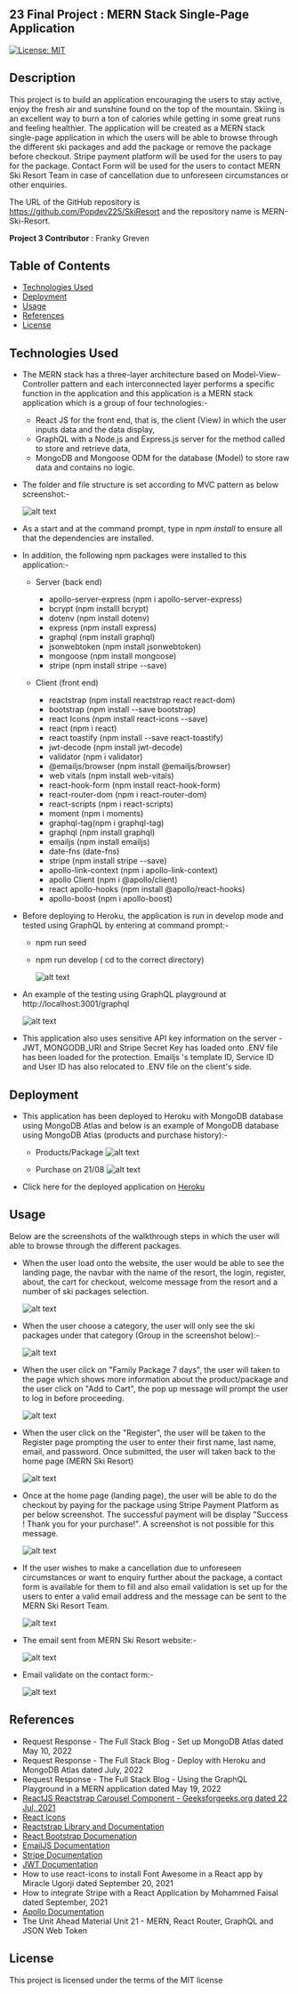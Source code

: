 ## 23 Final Project : MERN Stack Single-Page Application

[![License: MIT](https://img.shields.io/badge/License-MIT-yellow.svg)](https://opensource.org/licenses/MIT)

## Description

This project is to build an application encouraging the users to stay active, enjoy the fresh air and sunshine found on the top of the mountain. Skiing is an excellent way to burn a ton of calories while getting in some great runs and feeling healthier. The application will be created as a MERN stack single-page application in which the users will be able to browse through the different ski packages and add the package or remove the package before checkout. Stripe payment platform will be used for the users to pay for the package. Contact Form will be used for the users to contact MERN Ski Resort Team in case of cancellation due to unforeseen circumstances or other enquiries.

The URL of the GitHub repository is https://github.com/Popdev225/SkiResort and the repository name is MERN-Ski-Resort.

**Project 3 Contributor** : Franky Greven

## Table of Contents

- [Technologies Used](#technologies-used)
- [Deployment](#deployment)
- [Usage](#usage)
- [References](#references)
- [License](#license)

## Technologies Used

- The MERN stack has a three-layer architecture based on Model-View-Controller pattern and each interconnected layer performs a specific function in the application and this application is a MERN stack application which is a group of four technologies:-

  - React JS for the front end, that is, the client (View) in which the user inputs data and the data display,
  - GraphQL with a Node.js and Express.js server for the method called to store and retrieve data,
  - MongoDB and Mongoose ODM for the database (Model) to store raw data and contains no logic.

- The folder and file structure is set according to MVC pattern as below screenshot:-

  ![alt text](./client/public/images/mvcfs.jpg)

- As a start and at the command prompt, type in _npm install_ to ensure all that the dependencies are installed.

- In addition, the following npm packages were installed to this application:-

  - Server (back end)

    - apollo-server-express (npm i apollo-server-express)
    - bcrypt (npm installl bcrypt)
    - dotenv (npm install dotenv)
    - express (npm install express)
    - graphql (npm install graphql)
    - jsonwebtoken (npm install jsonwebtoken)
    - mongoose (npm install mongoose)
    - stripe (npm install stripe --save)

  - Client (front end)

    - reactstrap (npm install reactstrap react react-dom)
    - bootstrap (npm install --save bootstrap)
    - react Icons (npm install react-icons --save)
    - react (npm i react)
    - react toastify (npm install --save react-toastify)
    - jwt-decode (npm install jwt-decode)
    - validator (npm i validator)
    - @emailjs/browser (npm install @emailjs/browser)
    - web vitals (npm install web-vitals)
    - react-hook-form (npm install react-hook-form)
    - react-router-dom (npm i react-router-dom)
    - react-scripts (npm i react-scripts)
    - moment (npm i moments)
    - graphql-tag(npm i graphql-tag)
    - graphql (npm install graphql)
    - emailjs (npm install emailjs)
    - date-fns (date-fns)
    - stripe (npm install stripe --save)
    - apollo-link-context (npm i apollo-link-context)
    - apollo Client (npm i @apollo/client)
    - react apollo-hooks (npm install @apollo/react-hooks)
    - apollo-boost (npm i apollo-boost)

- Before deploying to Heroku, the application is run in develop mode and tested using GraphQL by entering at command prompt:-

  - npm run seed
  - npm run develop ( cd to the correct directory)

    ![alt text](./client/public/images/dev01.jpg)

- An example of the testing using GraphQL playground at http://localhost:3001/graphql

  ![alt text](./client/public/images/GraphQLex.jpg)

- This application also uses sensitive API key information on the server - JWT, MONGODB_URI and Stripe Secret Key has loaded onto .ENV file has been loaded for the protection. Emailjs 's template ID, Service ID and User ID has also relocated to .ENV file on the client's side.

## Deployment

- This application has been deployed to Heroku with MongoDB database using MongoDB Atlas and below is an example of MongoDB database using MongoDB Atlas (products and purchase history):-

  - Products/Package
    ![alt text](./client/public/images/mongodbatlas.jpg)

  - Purchase on 21/08
    ![alt text](./client/public/images/mongodbatlas2.jpg)

- Click here for the deployed application on [Heroku](https://still-harbor-63486.herokuapp.com/)

## Usage

Below are the screenshots of the walkthrough steps in which the user will able to browse through the different packages.

- When the user load onto the website, the user would be able to see the landing page, the navbar with the name of the resort, the login, register, about, the cart for checkout, welcome message from the resort and a number of ski packages selection.

  ![alt text](./client/public/images/ap01.jpg)

- When the user choose a category, the user will only see the ski packages under that category (Group in the screenshot below):-

  ![alt text](./client/public/images/ap01a.jpg)

- When the user click on "Family Package 7 days", the user will taken to the page which shows more information about the product/package and the user click on "Add to Cart", the pop up message will prompt the user to log in before proceeding.

  ![alt text](./client/public/images/ap02.jpg)

- When the user click on the "Register", the user will be taken to the Register page prompting the user to enter their first name, last name, email, and password. Once submitted, the user will taken back to the home page (MERN Ski Resort)

  ![alt text](./client/public/images/ap04.jpg)

- Once at the home page (landing page), the user will be able to do the checkout by paying for the package using Stripe Payment Platform as per below screenshot. The successful payment will be display "Success ! Thank you for your purchase!". A screenshot is not possible for this message.

  ![alt text](./client/public/images/Stripe01.jpg)

- If the user wishes to make a cancellation due to unforeseen circumstances or want to enquiry further about the package, a contact form is available for them to fill and also email validation is set up for the users to enter a valid email address and the message can be sent to the MERN Ski Resort Team.

  ![alt text](./client/public/images/ap05.jpg)

- The email sent from MERN Ski Resort website:-

  ![alt text](./client/public/images/EMJ.jpg)

- Email validate on the contact form:-

  ![alt text](./client/public/images/EmailValidate.jpg)

## References

- Request Response - The Full Stack Blog - Set up MongoDB Atlas dated May 10, 2022
- Request Response - The Full Stack Blog - Deploy with Heroku and MongoDB Atlas dated July, 2022
- Request Response - The Full Stack Blog - Using the GraphQL Playground in a MERN application dated May 19, 2022
- [ReactJS Reactstrap Carousel Component - Geeksforgeeks.org dated 22 Jul, 2021](https://www.geeksforgeeks.org/reactjs-reactstrap-carousel-component/)
- [React Icons](https://react-icons.github.io/react-icons/)
- [Reactstrap Library and Documentation](https://reactstrap.github.io/?path=/docs/components-carousel--carousel)
- [React Bootstrap Documenation](https://react-bootstrap.github.io/)
- [EmailJS Documentation](https://www.emailjs.com/docs/sdk/send/)
- [Stripe Documentation](https://www.emailjs.com/docs/sdk/send/)
- [JWT Documentation](https://jwt.io/introduction/)
- How to use react-icons to install Font Awesome in a React app by Miracle Ugorji dated September 20, 2021
- How to integrate Stripe with a React Application by Mohammed Faisal dated September, 2021
- [Apollo Documentation](https://www.apollographql.com/docs/)
- The Unit Ahead Material Unit 21 - MERN, React Router, GraphQL and JSON Web Token

## License

This project is licensed under the terms of the MIT license
